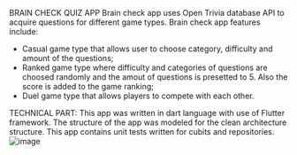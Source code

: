 BRAIN CHECK QUIZ APP
Brain check app uses Open Trivia database API to acquire questions for different game types.
Brain check app features include:
 - Casual game type that allows user to choose category, difficulty and amount of the questions;
 - Ranked game type where difficulty and categories of questions are choosed randomly and the amout of questions is presetted to 5. Also the score is added to the game ranking;
 - Duel game type that allows players to compete with each other.

TECHNICAL PART:
This app was written in dart language with use of Flutter framework. 
The structure of the app was modeled for the clean architecture structure.
This app contains unit tests written for cubits and repositories.![image](https://github.com/bogbrz/brain_check/assets/142913714/1173d2c6-0b70-44c5-99fb-fb8897ae6b87)

